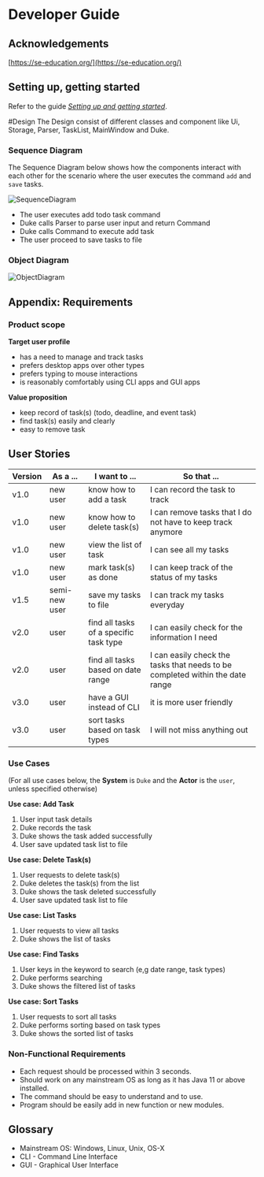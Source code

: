 # Developer Guide

## Acknowledgements

[https://se-education.org/](https://se-education.org/)

## **Setting up, getting started**

Refer to the guide [_Setting up and getting started_](SettingUp.md).

#Design
The Design consist of different classes and component like Ui, Storage, Parser, TaskList, MainWindow and Duke.

### Sequence Diagram
The Sequence Diagram below shows how the components interact with each other for the scenario where the user executes the command `add` and `save` tasks.

![SequenceDiagram](https://user-images.githubusercontent.com/54068363/154961557-5c8eb8d9-6d45-4195-ab59-7e3db230af3b.png)
* The user executes add todo task command
* Duke calls Parser to parse user input and return Command
* Duke calls Command to execute add task
* The user proceed to save tasks to file

### Object Diagram
![ObjectDiagram](https://user-images.githubusercontent.com/54068363/154961981-561df54b-ae8d-491b-a5f5-8378b2fda7e0.png)

## Appendix: Requirements

### Product scope

**Target user profile**
* has a need to manage and track tasks
* prefers desktop apps over other types
* prefers typing to mouse interactions
* is reasonably comfortably using CLI apps and GUI apps

**Value proposition**
* keep record of task(s) (todo, deadline, and event task)
* find task(s) easily and clearly
* easy to remove task

## User Stories

|Version| As a ... | I want to ... | So that ...|
|--------|----------|---------------|------------------|
|v1.0|new user|know how to add a task |I can record the task to track|
|v1.0|new user|know how to delete task(s) |I can remove tasks that I do not have to keep track anymore|
|v1.0|new user|view the list of task |I can see all my tasks|
|v1.0|new user|mark task(s) as done |I can keep track of the status of my tasks|
|v1.5|semi-new user|save my tasks to file|I can track my tasks everyday|
|v2.0|user|find all tasks of a specific task type|I can easily check for the information I need|
|v2.0|user|find all tasks based on date range |I can easily check the tasks that needs to be completed within the date range|
|v3.0|user|have a GUI instead of CLI |it is more user friendly|
|v3.0|user|sort tasks based on task types |I will not miss anything out|

### Use Cases

(For all use cases below, the **System** is ```Duke``` and the **Actor** is the ```user```, unless specified otherwise)

**Use case: Add Task**
1. User input task details
2. Duke records the task
3. Duke shows the task added successfully
4. User save updated task list to file

**Use case: Delete Task(s)**
1. User requests to delete task(s)
2. Duke deletes the task(s) from the list
3. Duke shows the task deleted successfully
4. User save updated task list to file

**Use case: List Tasks**
1. User requests to view all tasks 
2. Duke shows the list of tasks

**Use case: Find Tasks**
1. User keys in the keyword to search (e,g date range, task types)
2. Duke performs searching
3. Duke shows the filtered list of tasks

**Use case: Sort Tasks**
1. User requests to sort all tasks 
2. Duke performs sorting based on task types
3. Duke shows the sorted list of tasks

### Non-Functional Requirements

* Each request should be processed within 3 seconds.
* Should work on any mainstream OS as long as it has Java 11 or above installed.
* The command should be easy to understand and to use.
* Program should be easily add in new function or new modules.

## Glossary

* Mainstream OS: Windows, Linux, Unix, OS-X
* CLI - Command Line Interface
* GUI - Graphical User Interface
